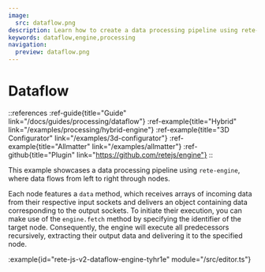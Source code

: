 ```yaml
---
image:
  src: dataflow.png
description: Learn how to create a data processing pipeline using rete-engine. This example showcases a dataflow approach where data flows through nodes from left to right
keywords: dataflow,engine,processing
navigation:
  preview: dataflow.png
---
```


# Dataflow

::references
:ref-guide{title="Guide" link="/docs/guides/processing/dataflow"}
:ref-example{title="Hybrid" link="/examples/processing/hybrid-engine"}
:ref-example{title="3D Configurator" link="/examples/3d-configurator"}
:ref-example{title="Allmatter" link="/examples/allmatter"}
:ref-github{title="Plugin" link="https://github.com/retejs/engine"}
::

This example showcases a data processing pipeline using `rete-engine`, where data flows from left to right through nodes.

Each node features a `data` method, which receives arrays of incoming data from their respective input sockets and delivers an object containing data corresponding to the output sockets. To initiate their execution, you can make use of the `engine.fetch` method by specifying the identifier of the target node. Consequently, the engine will execute all predecessors recursively, extracting their output data and delivering it to the specified node.

:example{id="rete-js-v2-dataflow-engine-tyhr1e" module="/src/editor.ts"}
